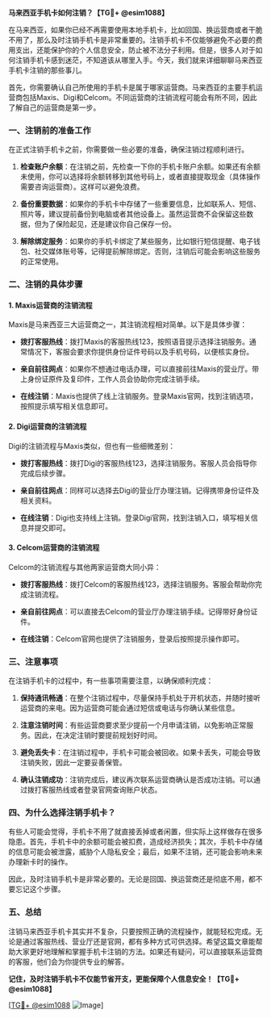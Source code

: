 **马来西亚手机卡如何注销？【TG💪+ @esim1088】**

在马来西亚，如果你已经不再需要使用本地手机卡，比如回国、换运营商或者干脆不用了，那么及时注销手机卡是非常重要的。注销手机卡不仅能够避免不必要的费用支出，还能保护你的个人信息安全，防止被不法分子利用。但是，很多人对于如何注销手机卡感到迷茫，不知道该从哪里入手。今天，我们就来详细聊聊马来西亚手机卡注销的那些事儿。

首先，你需要确认自己所使用的手机卡是属于哪家运营商。马来西亚的主要手机运营商包括Maxis、Digi和Celcom。不同运营商的注销流程可能会有所不同，因此了解自己的运营商是第一步。

### 一、注销前的准备工作

在正式注销手机卡之前，你需要做一些必要的准备，确保注销过程顺利进行。

1. **检查账户余额**：在注销之前，先检查一下你的手机卡账户余额。如果还有余额未使用，你可以选择将余额转移到其他号码上，或者直接提取现金（具体操作需要咨询运营商）。这样可以避免浪费。

2. **备份重要数据**：如果你的手机卡中存储了一些重要信息，比如联系人、短信、照片等，建议提前备份到电脑或者其他设备上。虽然运营商不会保留这些数据，但为了保险起见，还是建议你自己保存一份。

3. **解除绑定服务**：如果你的手机卡绑定了某些服务，比如银行短信提醒、电子钱包、社交媒体账号等，记得提前解除绑定。否则，注销后可能会影响这些服务的正常使用。

### 二、注销的具体步骤

#### 1. Maxis运营商的注销流程

Maxis是马来西亚三大运营商之一，其注销流程相对简单。以下是具体步骤：

- **拨打客服热线**：拨打Maxis的客服热线123，按照语音提示选择注销服务。通常情况下，客服会要求你提供身份证件号码以及手机号码，以便核实身份。
  
- **亲自前往网点**：如果你不想通过电话办理，可以直接前往Maxis的营业厅。带上身份证原件及复印件，工作人员会协助你完成注销手续。

- **在线注销**：Maxis也提供了线上注销服务。登录Maxis官网，找到注销选项，按照提示填写相关信息即可。

#### 2. Digi运营商的注销流程

Digi的注销流程与Maxis类似，但也有一些细微差别：

- **拨打客服热线**：拨打Digi的客服热线123，选择注销服务。客服人员会指导你完成后续步骤。

- **亲自前往网点**：同样可以选择去Digi的营业厅办理注销。记得携带身份证件及相关资料。

- **在线注销**：Digi也支持线上注销。登录Digi官网，找到注销入口，填写相关信息并提交即可。

#### 3. Celcom运营商的注销流程

Celcom的注销流程与其他两家运营商大同小异：

- **拨打客服热线**：拨打Celcom的客服热线123，选择注销服务。客服会帮助你完成注销流程。

- **亲自前往网点**：可以直接去Celcom的营业厅办理注销手续。记得带好身份证件。

- **在线注销**：Celcom官网也提供了注销服务，登录后按照提示操作即可。

### 三、注意事项

在注销手机卡的过程中，有一些事项需要注意，以确保顺利完成：

1. **保持通讯畅通**：在整个注销过程中，尽量保持手机处于开机状态，并随时接听运营商的来电。因为运营商可能会通过短信或电话与你确认某些信息。

2. **注意注销时间**：有些运营商要求至少提前一个月申请注销，以免影响正常服务。因此，在决定注销时要提前规划好时间。

3. **避免丢失卡**：在注销过程中，手机卡可能会被回收。如果卡丢失，可能会导致注销失败，因此一定要妥善保管。

4. **确认注销成功**：注销完成后，建议再次联系运营商确认是否成功注销。可以通过拨打客服热线或者登录官网查询账户状态。

### 四、为什么选择注销手机卡？

有些人可能会觉得，手机卡不用了就直接丢掉或者闲置，但实际上这样做存在很多隐患。首先，手机卡中的余额可能会被扣费，造成经济损失；其次，手机卡中存储的信息可能会被泄露，威胁个人隐私安全；最后，如果不注销，还可能会影响未来办理新卡时的操作。

因此，及时注销手机卡是非常必要的。无论是回国、换运营商还是彻底不用，都不要忘记这个步骤。

### 五、总结

注销马来西亚手机卡其实并不复杂，只要按照正确的流程操作，就能轻松完成。无论是通过客服热线、营业厅还是官网，都有多种方式可供选择。希望这篇文章能帮助大家更好地理解和掌握手机卡注销的方法。如果还有疑问，可以直接联系运营商的客服，他们会为你提供专业的解答。

**记住，及时注销手机卡不仅能节省开支，更能保障个人信息安全！【TG💪+ @esim1088】**

[[TG💪+ @esim1088](https://t.me/s/esim1088) ![Image](https://i.postimg.cc/4NQfJmqS/Snipaste-2025-05-13-00-14-12.png)]